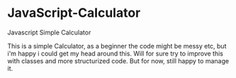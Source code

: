 # JavaScript-Calculator
Javascript Simple Calculator

This is a simple Calculator, as a beginner the code might be messy etc, but i'm happy i could get my head around this.
Will for sure try to improve this with classes and more structurized code. But for now, still happy to manage it.
